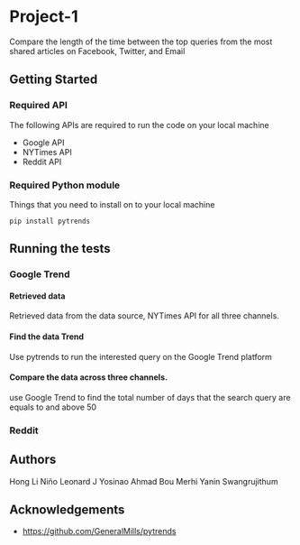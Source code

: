 # Project-1
Compare the length of the time between the top queries from the most shared articles on Facebook, Twitter, and Email
## Getting Started
### Required API
The following APIs are required to run the code on your local machine

* Google API
* NYTimes API
* Reddit API

### Required Python module
Things that you need to install on to your local machine
```
pip install pytrends
```
## Running the tests

### Google Trend
#### Retrieved data
Retrieved data from the data source, NYTimes API for all three channels. 

#### Find the data Trend
Use pytrends to run the interested query on the Google Trend platform

#### Compare the data across three channels. 
use Google Trend to find the total number of days that the search query are equals to and above 50

### Reddit 

## Authors
Hong Li 
Niño Leonard J Yosinao
Ahmad Bou Merhi
Yanin Swangrujithum 

## Acknowledgements
* https://github.com/GeneralMills/pytrends

